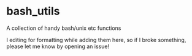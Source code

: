 # bash_utils

A collection of handy bash/unix etc functions 

I editing for formatting while adding them here, so if I broke something, please let me know by opening an issue!

